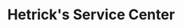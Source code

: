 ---
title: "Hetrick's Service Center"
url: /castle-shannon/hetricks-service-center/
shop: car repair
---